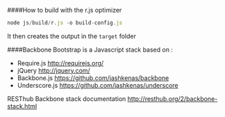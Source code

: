 ####How to build with the r.js optimizer

```js
node js/build/r.js -o build-config.js
```

It then creates the output in the `target` folder



####Backbone Bootstrap is a Javascript stack based on :
 * Require.js <http://requirejs.org/>
 * jQuery <http://jquery.com/>
 * Backbone.js <https://github.com/jashkenas/backbone>
 * Underscore.js <https://github.com/jashkenas/underscore>

RESThub Backbone stack documentation <http://resthub.org/2/backbone-stack.html>

